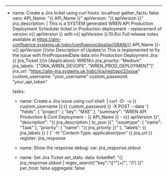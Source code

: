 ---
- name: Create a Jira ticket using curl
  hosts: localhost
  gather_facts: false
  vars:
    API_Name: "{{ API_Name }}"
    apiVersion: "{{ apiVersion }}"
    jira_description: |
      This is a SYSTEM generated WREN API Production Deployment Scheduler ticket.\n
      Production deployment - replacement of version v{{ apiVersion }} with v{{ apiVersion }}.10.6\n
      Full release notes available at https://alm-confluence.systems.uk.hsbc/confluence/display/GRAN/{{ API_Name }}-v{{ apiVersion }}\n\n
      Description of Update:\n
      This is implemented to fix the issue with firstProposedDate data.\n\n
      Production Deployment Jira: {{ jira_Ticket }}\n
      [Application]: WREN\n
    jira_priority: "Medium"
    jira_labels: '["GRA_WREN_DEVOPS", "WREN_PROD_DEPLOYMENT"]'
    jira_url: "https://alm-jira.systems.uk.hsbc/jira/rest/api/2/issue"
    custom_username: "your_username"
    custom_password: "your_api_token"

  tasks:
    - name: Create a Jira issue using curl
      shell: |
        curl -D- -u {{ custom_username }}:{{ custom_password }} -X POST --data '{
          "fields": {
            "project": {
              "key": "MXE"
            },
            "summary": "WREN API Production & Cont Deployment - {{ API_Name }} - v{{ apiVersion }}",
            "description": "{{ jira_description | to_json }}",
            "issuetype": {
              "name": "Task"
            },
            "priority": {
              "name": "{{ jira_priority }}"
            },
            "labels": {{ jira_labels }}
          }
        }' -H "Content-Type: application/json" {{ jira_url }}
      register: jira_response

    - name: Show the response
      debug:
        var: jira_response.stdout

    - name: Set Jira Ticket
      set_stats:
        data:
          ticketRef: "{{ jira_response.stdout | regex_search('\"key\":\"([^\"]+)\"', '\\1') }}"
        per_host: false
        aggregate: false
